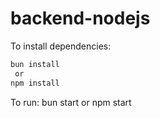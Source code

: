 # backend-nodejs

To install dependencies:

```bash
bun install
 or
npm install
```

To run:
bun start
 or
npm start
